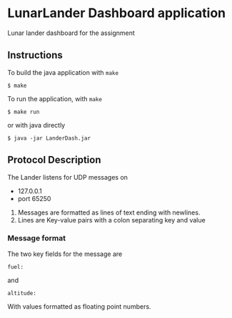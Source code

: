 # LunarLander Dashboard application
Lunar lander dashboard for the assignment

## Instructions

To build the java application with `make`
```shell-session
$ make
```

To run the application, with `make`
```shell-session
$ make run
```
or with java directly
```shell-session
$ java -jar LanderDash.jar
```

## Protocol Description
The Lander listens for UDP messages on 

+ 127.0.0.1
+ port 65250


1. Messages are formatted as lines of text ending with newlines.
2. Lines are Key-value pairs with a colon separating key and value

### Message format
The two key fields for the message are 
```
fuel:
```
and 
```
altitude:
```
With values formatted as floating point numbers.

